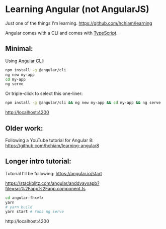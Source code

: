 # Learning Angular (not AngularJS)

Just one of the things I'm learning. <https://github.com/hchiam/learning>

Angular comes with a CLI and comes with [TypeScript](https://www.typescriptlang.org/).

## Minimal:

Using [Angular CLI](https://cli.angular.io/):

```bash
npm install -g @angular/cli
ng new my-app
cd my-app
ng serve
```

Or triple-click to select this one-liner:

```bash
npm install -g @angular/cli && ng new my-app && cd my-app && ng serve
```

<http://localhost:4200>

## Older work:

Following a YouTube tutorial for Angular 8: <https://github.com/hchiam/learning-angular8>

## Longer intro tutorial:

Tutorial I'll be following: <https://angular.io/start>

<https://stackblitz.com/angular/anddyavxapb?file=src%2Fapp%2Fapp.component.ts>

```bash
cd angular-fhxvfx
yarn
# yarn build
yarn start # runs ng serve
```

http://localhost:4200
